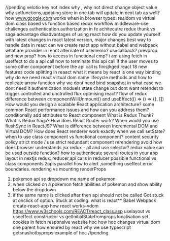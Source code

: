 

//pending
velotio
key not index why , why not direct change object value why setfunctions,updating store in one tab will update in next tab as well? how www.google.com works when in browser typed.
realdom vs virtual dom
class based vs function based
redux workflow
middleware-use
challenges 
authentication.authorization in fe
achitecutre
redux thunk vs saga
advantage disadvantages of using react
how do you update yourself with latest changes in react
latest version, major changes
best way to handle data in react
can we create react app without babel and webpack
what are provider in react
alternate of usememo? usecallback?
prevprop and new prop? how to access in functional cmp?
i am using fetch in useffect to do a api  call 
how to terminate this api call if the user moves to some other component before the api call is finisjhged
react 18 new features
code splitting in reaact
what it means by react is one way binding
why do we need react
virtual dom
name lifecycle methods and how to replicate
arrow function why we dont need bind
snapshot in what case we dont need it
authentication moduels
state change but dont want retendet to trigger
controlled and unctrolled
flux
optmising react? 
flow of redux
 difference between componentWillUnmount() and useEffect(() => () => {}, [])
 How would you design a scalable React application architecture?
 some common React performance issues and how can you address them?
 conditionally add attributes to React component
 What is Redux Thunk?
What is Redux Saga?
How does React Router work?
When would you use flushSync in ReactJS?
What is difference between Incremental DOM and Virtual DOM?
How does React renderer work exactly when we call setState?
when to use class component vs functional component?
content security policy
strict mode / use strict
redundant component rerendering avoid
how does browser understands jsx
redux - all and use selector?
redux value can be used outside function?
how to authenticate several routes in your app
layout in nextjs
redux: reducer,api calls in reducer possible
functional vs class components
2apis parallel how to alert ,something useffect
error boundaries. 
rendering vs mounting
renderProps
1. pokemon api se dropdown me name of pokemon
2. when clicked on a pokemon fetch abilities of pokemon and show ability below the dropdown
3. if the same name is clicked after then api should not be called
	Got stuck at onclick of option. Stuck at coding.
    what is react**
    Babel
    Webpack
    create-react-app
    how react works-vdom
    https://www.w3schools.com/REACT/react_class.asp
uselayout vs useeffect
constructor vs getInitialStatefromprops
localisation
set cookies in fetch
responsive website
hoc
how hoc changes virtual dom
one parent how ensured by react
why we use typescript
getsnashotbyprops
example of hoc
//pending
